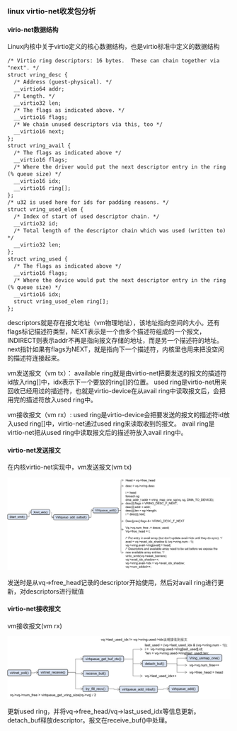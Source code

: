 ### linux virtio-net收发包分析

#### virio-net数据结构
Linux内核中关于virtio定义的核心数据结构，也是virtio标准中定义的数据结构

```
/* Virtio ring descriptors: 16 bytes.  These can chain together via "next". */
struct vring_desc {
  /* Address (guest-physical). */
  __virtio64 addr;
  /* Length. */
  __virtio32 len;
  /* The flags as indicated above. */
  __virtio16 flags;
  /* We chain unused descriptors via this, too */
  __virtio16 next;
};
struct vring_avail {
  /* The flags as indicated above */
  __virtio16 flags;
  /* Where the driver would put the next descriptor entry in the ring (% queue size) */
  __virtio16 idx;
  __virtio16 ring[];
};
/* u32 is used here for ids for padding reasons. */
struct vring_used_elem {
  /* Index of start of used descriptor chain. */
  __virtio32 id;
  /* Total length of the descriptor chain which was used (written to) */
  __virtio32 len;
};
struct vring_used {
  /* The flags as indicated above */
  __virtio16 flags;
  /* Where the device would put the next descriptor entry in the ring (% queue size) */
  __virtio16 idx;
  struct vring_used_elem ring[];
};
```

descriptors就是存在报文地址（vm物理地址），该地址指向空间的大小。还有flags标记描述符类型，NEXT表示是一个由多个描述符组成的一个报文，INDIRECT则表示addr不再是指向报文存储的地址，而是另一个描述符的地址。next指针如果有flags为NEXT，就是指向下一个描述符，内核里也用来把没空闲的描述符连接起来。

vm发送报文（vm tx）：
available ring就是由virtio-net把要发送的报文的描述符id放入ring[]中，idx表示下一个要放的ring[]的位置。
used ring是virtio-net用来回收已经用过的描述符，也就是virtio-device在从avail ring中读取报文后，会把用完的描述符放入used ring中。

vm接收报文（vm rx）:
used ring是virtio-device会把要发送的报文的描述符id放入used ring[]中，virtio-net通过used ring来读取收到的报文。
avail ring是virtio-net把从used ring中读取报文后的描述符放入avail ring中。

#### virtio-net发送报文

在内核virtio-net实现中，vm发送报文(vm tx)

<img src="virtio-net-tx.png" align=center/>

发送时是从vq->free_head记录的descriptor开始使用，然后对avail ring进行更新，对descriptors进行赋值

#### virtio-net接收报文
vm接收报文(vm rx)

<img src="virtio-net-rx.png" align=center/>

更新used ring，并将vq->free_head/vq->last_used_idx等信息更新。detach_buf释放descriptor。报文在receive_buf()中处理。


